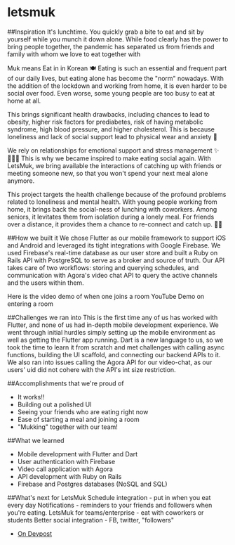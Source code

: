 # letsmuk
##Inspiration
It's lunchtime. You quickly grab a bite to eat and sit by yourself while you munch it down alone. While food clearly has the power to bring people together, the pandemic has separated us from friends and family with whom we love to eat together with

Muk means Eat in in Korean 🍽️ Eating is such an essential and frequent part of our daily lives, but eating alone has become the "norm" nowadays. With the addition of the lockdown and working from home, it is even harder to be social over food. Even worse, some young people are too busy to eat at home at all.

This brings significant health drawbacks, including chances to lead to obesity, higher risk factors for prediabetes, risk of having metabolic syndrome, high blood pressure, and higher cholesterol. This is because loneliness and lack of social support lead to physical wear and anxiety 🤒

We rely on relationships for emotional support and stress management ✨🧑‍🤝‍🧑 This is why we became inspired to make eating social again. With LetsMuk, we bring available the interactions of catching up with friends or meeting someone new, so that you won't spend your next meal alone anymore.

This project targets the health challenge because of the profound problems related to loneliness and mental health. With young people working from home, it brings back the social-ness of lunching with coworkers. Among seniors, it levitates them from isolation during a lonely meal. For friends over a distance, it provides them a chance to re-connect and catch up. 💬🥂

##How we built it
We chose Flutter as our mobile framework to support iOS and Android and leveraged its tight integrations with Google Firebase. We used Firebase's real-time database as our user store and built a Ruby on Rails API with PostgreSQL to serve as a broker and source of truth. Our API takes care of two workflows: storing and querying schedules, and communication with Agora's video chat API to query the active channels and the users within them.

Here is the video demo of when one joins a room YouTube Demo on entering a room

##Challenges we ran into
This is the first time any of us has worked with Flutter, and none of us had in-depth mobile development experience. We went through initial hurdles simply setting up the mobile environment as well as getting the Flutter app running. Dart is a new language to us, so we took the time to learn it from scratch and met challenges with calling async functions, building the UI scaffold, and connecting our backend APIs to it. We also ran into issues calling the Agora API for our video-chat, as our users' uid did not cohere with the API's int size restriction.

##Accomplishments that we're proud of
- It works!!
- Building out a polished UI
- Seeing your friends who are eating right now
- Ease of starting a meal and joining a room
- "Mukking" together with our team!

##What we learned
- Mobile development with Flutter and Dart
- User authentication with Firebase
- Video call application with Agora
- API development with Ruby on Rails
- Firebase and Postgres databases (NoSQL and SQL)

##What's next for LetsMuk
Schedule integration - put in when you eat every day
Notifications - reminders to your friends and followers when you're eating.
LetsMuk for teams/enterprise - eat with coworkers or students
Better social integration - FB, twitter, "followers"

- [On Devpost](https://devpost.com/software/lunchroom)

